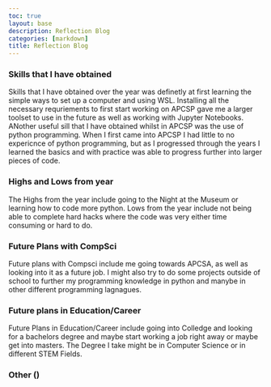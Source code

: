 ```yaml
---
toc: true
layout: base
description: Reflection Blog
categories: [markdown]
title: Reflection Blog
---
```


### Skills that I have obtained
Skills that I have obtained over the year was definetly at first learning the simple ways to set up a computer and using WSL. Installing all the necessary requriements to first start working on APCSP gave me a larger toolset to use in the future as well as working with Jupyter Notebooks. ANother useful sill that I have obtained whilst in APCSP was the use of python programming. When I first came into APCSP I had little to no expericnce of python programming, but as I progressed through the years I learned the basics and with practice was able to progress further into larger pieces of code.

### Highs and Lows from year
The Highs from the year include going to the Night at the Museum or learning how to code more python. Lows from the year include not being able to complete hard hacks where the code was very either time consuming or hard to do.

### Future Plans with CompSci
Future plans with Compsci include me going towards APCSA, as well as looking into it as a future job. I might also try to do some projects outside of school to further my programming knowledge in python and manybe in other different programming lagnagues.

### Future plans in Education/Career
Future Plans in Education/Career include going into Colledge and looking for a bachelors degree and maybe start working a job right away or maybe get into masters. The Degree I take might be in Computer Science or in different STEM Fields.

### Other ()